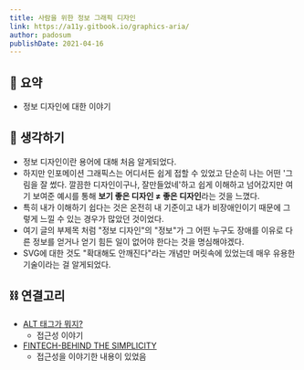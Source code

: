 ```yaml
---
title: 사람을 위한 정보 그래픽 디자인
link: https://a11y.gitbook.io/graphics-aria/
author: padosum
publishDate: 2021-04-16
---
```

## 📝 요약 
- 정보 디자인에 대한 이야기  


## 🤔 생각하기   
- 정보 디자인이란 용어에 대해 처음 알게되었다.  
- 하지만 인포메이션 그래픽스는 어디서든 쉽게 접할 수 있었고 단순히 나는 어떤 '그림을 잘 썼다. 깔끔한 디자인이구나, 잘만들었네'하고 쉽게 이해하고 넘어갔지만 여기 보여준 예시를 통해 **보기 좋은 디자인 ≠ 좋은 디자인**라는 것을 느꼈다.  
- 특히 내가 이해하기 쉽다는 것은 온전히 내 기준이고 내가 비장애인이기 때문에 그렇게 느낄 수 있는 경우가 많았던 것이었다.  
- 여기 글의 부제목 처럼 "정보 디자인"의 "정보"가 그 어떤 누구도 장애를 이유로 다른 정보를 얻거나 얻기 힘든 일이 없어야 한다는 것을 명심해야겠다.  
- SVG에 대한 것도 "확대해도 안깨진다"라는 개념만 머릿속에 있었는데 매우 유용한 기술이라는 걸 알게되었다.  


## ⛓ 연결고리 
- [ALT 태그가 뭐지?](../Dev/what-is-an-alt-tag-and-how-should-you-use-it)
  - 접근성 이야기  
- [FINTECH-BEHIND THE SIMPLICITY](../Dev/fintech-behind-the-simplicity)
  - 접근성을 이야기한 내용이 있었음